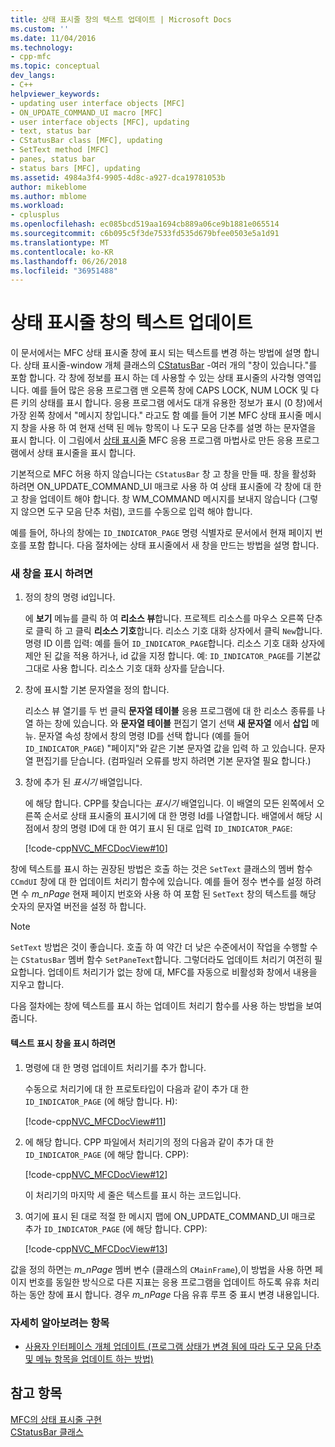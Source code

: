 ```yaml
---
title: 상태 표시줄 창의 텍스트 업데이트 | Microsoft Docs
ms.custom: ''
ms.date: 11/04/2016
ms.technology:
- cpp-mfc
ms.topic: conceptual
dev_langs:
- C++
helpviewer_keywords:
- updating user interface objects [MFC]
- ON_UPDATE_COMMAND_UI macro [MFC]
- user interface objects [MFC], updating
- text, status bar
- CStatusBar class [MFC], updating
- SetText method [MFC]
- panes, status bar
- status bars [MFC], updating
ms.assetid: 4984a3f4-9905-4d8c-a927-dca19781053b
author: mikeblome
ms.author: mblome
ms.workload:
- cplusplus
ms.openlocfilehash: ec085bcd519aa1694cb889a06ce9b1881e065514
ms.sourcegitcommit: c6b095c5f3de7533fd535d679bfee0503e5a1d91
ms.translationtype: MT
ms.contentlocale: ko-KR
ms.lasthandoff: 06/26/2018
ms.locfileid: "36951488"
---
```

# <a name="updating-the-text-of-a-status-bar-pane"></a>상태 표시줄 창의 텍스트 업데이트
이 문서에서는 MFC 상태 표시줄 창에 표시 되는 텍스트를 변경 하는 방법에 설명 합니다. 상태 표시줄-window 개체 클래스의 [CStatusBar](../mfc/reference/cstatusbar-class.md) -여러 개의 "창이 있습니다."를 포함 합니다. 각 창에 정보를 표시 하는 데 사용할 수 있는 상태 표시줄의 사각형 영역입니다. 예를 들어 많은 응용 프로그램 맨 오른쪽 창에 CAPS LOCK, NUM LOCK 및 다른 키의 상태를 표시 합니다. 응용 프로그램 에서도 대개 유용한 정보가 표시 (0 창)에서 가장 왼쪽 창에서 "메시지 창입니다." 라고도 함 예를 들어 기본 MFC 상태 표시줄 메시지 창을 사용 하 여 현재 선택 된 메뉴 항목이 나 도구 모음 단추를 설명 하는 문자열을 표시 합니다. 이 그림에서 [상태 표시줄](../mfc/status-bar-implementation-in-mfc.md) MFC 응용 프로그램 마법사로 만든 응용 프로그램에서 상태 표시줄을 표시 합니다.  
  
 기본적으로 MFC 허용 하지 않습니다는 `CStatusBar` 창 고 창을 만들 때. 창을 활성화 하려면 ON_UPDATE_COMMAND_UI 매크로 사용 하 여 상태 표시줄에 각 창에 대 한 고 창을 업데이트 해야 합니다. 창 WM_COMMAND 메시지를 보내지 않습니다 (그렇지 않으면 도구 모음 단추 처럼), 코드를 수동으로 입력 해야 합니다.  
  
 예를 들어, 하나의 창에는 `ID_INDICATOR_PAGE` 명령 식별자로 문서에서 현재 페이지 번호를 포함 합니다. 다음 절차에는 상태 표시줄에서 새 창을 만드는 방법을 설명 합니다.  
  
### <a name="to-make-a-new-pane"></a>새 창을 표시 하려면  
  
1.  정의 창의 명령 id입니다.  
  
     에 **보기** 메뉴를 클릭 하 여 **리소스 뷰**합니다. 프로젝트 리소스를 마우스 오른쪽 단추로 클릭 하 고 클릭 **리소스 기호**합니다. 리소스 기호 대화 상자에서 클릭 `New`합니다. 명령 ID 이름 입력: 예를 들어 `ID_INDICATOR_PAGE`합니다. 리소스 기호 대화 상자에 제안 된 값을 적용 하거나, id 값을 지정 합니다. 예: `ID_INDICATOR_PAGE`를 기본값 그대로 사용 합니다. 리소스 기호 대화 상자를 닫습니다.  
  
2.  창에 표시할 기본 문자열을 정의 합니다.  
  
     리소스 뷰 열기를 두 번 클릭 **문자열 테이블** 응용 프로그램에 대 한 리소스 종류를 나열 하는 창에 있습니다. 와 **문자열 테이블** 편집기 열기 선택 **새 문자열** 에서 **삽입** 메뉴. 문자열 속성 창에서 창의 명령 ID를 선택 합니다 (예를 들어 `ID_INDICATOR_PAGE`) "페이지"와 같은 기본 문자열 값을 입력 하 고 있습니다. 문자열 편집기를 닫습니다. (컴파일러 오류를 방지 하려면 기본 문자열 필요 합니다.)  
  
3.  창에 추가 된 *표시기* 배열입니다.  
  
     에 해당 합니다. CPP를 찾습니다는 *표시기* 배열입니다. 이 배열의 모든 왼쪽에서 오른쪽 순서로 상태 표시줄의 표시기에 대 한 명령 Id를 나열합니다. 배열에서 해당 시점에서 창의 명령 ID에 대 한 여기 표시 된 대로 입력 `ID_INDICATOR_PAGE`:  
  
     [!code-cpp[NVC_MFCDocView#10](../mfc/codesnippet/cpp/updating-the-text-of-a-status-bar-pane_1.cpp)]  
  
 창에 텍스트를 표시 하는 권장된 방법은 호출 하는 것은 `SetText` 클래스의 멤버 함수 `CCmdUI` 창에 대 한 업데이트 처리기 함수에 있습니다. 예를 들어 정수 변수를 설정 하려면 수 *m_nPage* 현재 페이지 번호와 사용 하 여 포함 된 `SetText` 창의 텍스트를 해당 숫자의 문자열 버전을 설정 하 합니다.  
  
> [!NOTE]
>  `SetText` 방법은 것이 좋습니다. 호출 하 여 약간 더 낮은 수준에서이 작업을 수행할 수는 `CStatusBar` 멤버 함수 `SetPaneText`합니다. 그렇더라도 업데이트 처리기 여전히 필요합니다. 업데이트 처리기가 없는 창에 대, MFC를 자동으로 비활성화 창에서 내용을 지우고 합니다.  
  
 다음 절차에는 창에 텍스트를 표시 하는 업데이트 처리기 함수를 사용 하는 방법을 보여 줍니다.  
  
#### <a name="to-make-a-pane-display-text"></a>텍스트 표시 창을 표시 하려면  
  
1.  명령에 대 한 명령 업데이트 처리기를 추가 합니다.  
  
     수동으로 처리기에 대 한 프로토타입이 다음과 같이 추가 대 한 `ID_INDICATOR_PAGE` (에 해당 합니다. H):  
  
     [!code-cpp[NVC_MFCDocView#11](../mfc/codesnippet/cpp/updating-the-text-of-a-status-bar-pane_2.h)]  
  
2.  에 해당 합니다. CPP 파일에서 처리기의 정의 다음과 같이 추가 대 한 `ID_INDICATOR_PAGE` (에 해당 합니다. CPP):  
  
     [!code-cpp[NVC_MFCDocView#12](../mfc/codesnippet/cpp/updating-the-text-of-a-status-bar-pane_3.cpp)]  
  
     이 처리기의 마지막 세 줄은 텍스트를 표시 하는 코드입니다.  
  
3.  여기에 표시 된 대로 적절 한 메시지 맵에 ON_UPDATE_COMMAND_UI 매크로 추가 `ID_INDICATOR_PAGE` (에 해당 합니다. CPP):  
  
     [!code-cpp[NVC_MFCDocView#13](../mfc/codesnippet/cpp/updating-the-text-of-a-status-bar-pane_4.cpp)]  
  
 값을 정의 하면는 *m_nPage* 멤버 변수 (클래스의 `CMainFrame`),이 방법을 사용 하면 페이지 번호를 동일한 방식으로 다른 지표는 응용 프로그램을 업데이트 하도록 유휴 처리 하는 동안 창에 표시 합니다. 경우 *m_nPage* 다음 유휴 루프 중 표시 변경 내용입니다.  
  
### <a name="what-do-you-want-to-know-more-about"></a>자세히 알아보려는 항목  
  
-   [사용자 인터페이스 개체 업데이트 (프로그램 상태가 변경 됨에 따라 도구 모음 단추 및 메뉴 항목을 업데이트 하는 방법)](../mfc/how-to-update-user-interface-objects.md)  
  
## <a name="see-also"></a>참고 항목  
 [MFC의 상태 표시줄 구현](../mfc/status-bar-implementation-in-mfc.md)   
 [CStatusBar 클래스](../mfc/reference/cstatusbar-class.md)
